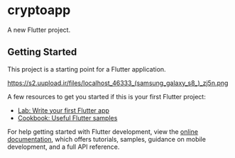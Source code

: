 # cryptoapp

A new Flutter project.

## Getting Started

This project is a starting point for a Flutter application.

https://s2.uupload.ir/files/localhost_46333_(samsung_galaxy_s8_)_zj5n.png

A few resources to get you started if this is your first Flutter project:

- [Lab: Write your first Flutter app](https://docs.flutter.dev/get-started/codelab)
- [Cookbook: Useful Flutter samples](https://docs.flutter.dev/cookbook)

For help getting started with Flutter development, view the
[online documentation](https://docs.flutter.dev/), which offers tutorials,
samples, guidance on mobile development, and a full API reference.
